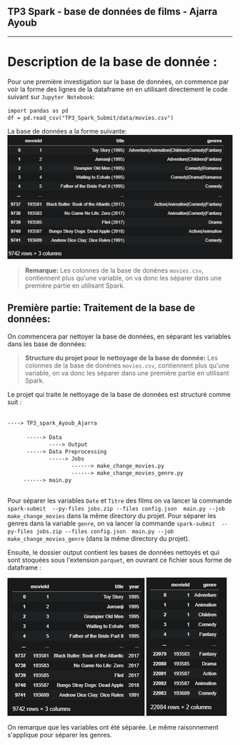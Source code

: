 ## TP3 Spark - base de données de films - Ajarra Ayoub
----------------------
# Description de la base de donnée : 


Pour une première investigation sur la base de données, on commence par voir la forme des lignes de la dataframe en en utilisant directement le code suivant sur `Jupyter Notebook`:
```
import pandas as pd
df = pd.read_csv("TP3_Spark_Submit/data/movies.csv")
```

La base de données a la forme suivante: 
![data preprocessing](data_investigation.PNG)

> **Remarque:** 
Les colonnes de la base de donénes `movies.csv`, contiennent plus qu'une variable, on va donc les séparer dans une première partie en utilisant Spark.

## Première partie: Traitement de la base de données: 

On commencera par nettoyer la base de données, en séparant les variables dans les base de données:

> **Structure du projet pour le nettoyage de la base de donnée:** 
Les colonnes de la base de donénes `movies.csv`, contiennent plus qu'une variable, on va donc les séparer dans une première partie en utilisant Spark.

Le projet qui traite le nettoyage de la base de données est structuré comme suit :

```

----> TP3_spark_Ayoub_Ajarra     

      -----> Data      
             ----> Output  
      -----> Data Preprocessing
             -----> Jobs
                    ------> make_change_movies.py
                    ------> make_change_movies_genre.py
     ------> main.py     
      
```

Pour séparer les variables  `Date` et  `Titre` des films on va lancer la commande `spark-submit  --py-files jobs.zip --files config.json  main.py --job make_change_movies` dans la même directory du projet.
Pour séparer les genres dans la variable `genre`,  on va lancer la commande `spark-submit  --py-files jobs.zip --files config.json  main.py --job make_change_movies_genre` (dans la même directory du projet).

Ensuite, le dossier output contient les bases de données nettoyés et qui sont stoquées sous l'extension `parquet`, en ouvrant ce fichier sous forme de dataframe :

![dataset final](movies_cleaned.PNG)
![dataset finale](genres.PNG)

On remarque que les variables ont été séparée. Le même raisonnement s'applique pour séparer les genres.
